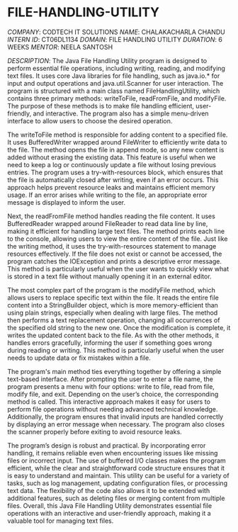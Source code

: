 # FILE-HANDLING-UTILITY
*COMPANY*: CODTECH IT SOLUTIONS
*NAME*: CHALAKACHARLA CHANDU
*INTERN ID*: CT06DL1134
*DOMAIN*: FILE HANDLING UTILITY
*DURATION*: 6 WEEKS
*MENTOR*: NEELA SANTOSH

*DESCRIPTION*:
							The Java File Handling Utility program is designed to perform essential file operations, including writing, reading, and modifying text files. It uses core Java libraries for file handling, such as java.io.* for input and output operations and java.util.Scanner for user interaction. The program is structured with a main class named FileHandlingUtility, which contains three primary methods: writeToFile, readFromFile, and modifyFile. The purpose of these methods is to make file handling efficient, user-friendly, and interactive. The program also has a simple menu-driven interface to allow users to choose the desired operation.
			 
The writeToFile method is responsible for adding content to a specified file. It uses BufferedWriter wrapped around FileWriter to efficiently write data to the file. The method opens the file in append mode, so any new content is added without erasing the existing data. This feature is useful when we need to keep a log or continuously update a file without losing previous entries. The program uses a try-with-resources block, which ensures that the file is automatically closed after writing, even if an error occurs. This approach helps prevent resource leaks and maintains efficient memory usage. If an error arises while writing to the file, an appropriate error message is displayed to inform the user.

Next, the readFromFile method handles reading the file content. It uses BufferedReader wrapped around FileReader to read data line by line, making it efficient for handling large text files. The method prints each line to the console, allowing users to view the entire content of the file. Just like the writing method, it uses the try-with-resources statement to manage resources effectively. If the file does not exist or cannot be accessed, the program catches the IOException and prints a descriptive error message. This method is particularly useful when the user wants to quickly view what is stored in a text file without manually opening it in an external editor.

The most complex part of the program is the modifyFile method, which allows users to replace specific text within the file. It reads the entire file content into a StringBuilder object, which is more memory-efficient than using plain strings, especially when dealing with large files. The method then performs a text replacement operation, changing all occurrences of the specified old string to the new one. Once the modification is complete, it writes the updated content back to the file. As with the other methods, it handles errors gracefully, informing the user if something goes wrong during reading or writing. This method is particularly useful when the user needs to update data or fix mistakes within a file.

The program's main method ties everything together by offering a simple text-based interface. After prompting the user to enter a file name, the program presents a menu with four options: write to file, read from file, modify file, and exit. Depending on the user’s choice, the corresponding method is called. This interactive approach makes it easy for users to perform file operations without needing advanced technical knowledge. Additionally, the program ensures that invalid inputs are handled correctly by displaying an error message when necessary. The program also closes the scanner properly before exiting to avoid resource leaks.

The program’s design is robust and practical. By incorporating error handling, it remains reliable even when encountering issues like missing files or incorrect input. The use of buffered I/O classes makes the program efficient, while the clear and straightforward code structure ensures that it is easy to understand and maintain. This utility can be useful for a variety of tasks, such as log management, updating configuration files, or processing text data. The flexibility of the code also allows it to be extended with additional features, such as deleting files or merging content from multiple files. Overall, this Java File Handling Utility demonstrates essential file operations with an interactive and user-friendly approach, making it a valuable tool for managing text files.
